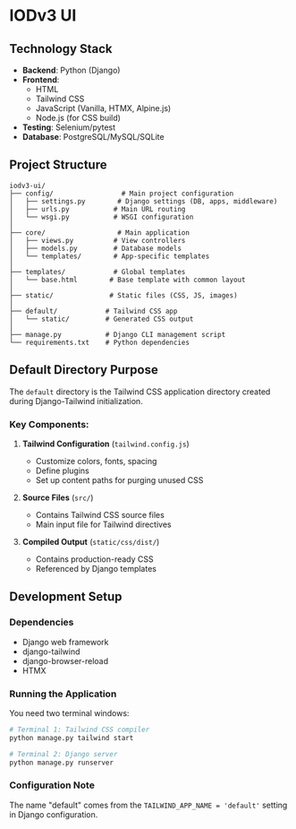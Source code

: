 # IODv3 UI

## Technology Stack
- **Backend**: Python (Django)
- **Frontend**: 
  - HTML
  - Tailwind CSS
  - JavaScript (Vanilla, HTMX, Alpine.js)
  - Node.js (for CSS build)
- **Testing**: Selenium/pytest
- **Database**: PostgreSQL/MySQL/SQLite

## Project Structure
```
iodv3-ui/
├── config/                 # Main project configuration
│   ├── settings.py        # Django settings (DB, apps, middleware)
│   ├── urls.py           # Main URL routing
│   └── wsgi.py           # WSGI configuration
│
├── core/                  # Main application
│   ├── views.py          # View controllers
│   ├── models.py         # Database models
│   └── templates/        # App-specific templates
│
├── templates/            # Global templates
│   └── base.html        # Base template with common layout
│
├── static/              # Static files (CSS, JS, images)
│
├── default/            # Tailwind CSS app
│   └── static/         # Generated CSS output
│
├── manage.py           # Django CLI management script
└── requirements.txt    # Python dependencies
```

## Default Directory Purpose

The `default` directory is the Tailwind CSS application directory created during Django-Tailwind initialization.

### Key Components:
1. **Tailwind Configuration** (`tailwind.config.js`)
   - Customize colors, fonts, spacing
   - Define plugins
   - Set up content paths for purging unused CSS

2. **Source Files** (`src/`)
   - Contains Tailwind CSS source files
   - Main input file for Tailwind directives

3. **Compiled Output** (`static/css/dist/`)
   - Contains production-ready CSS
   - Referenced by Django templates

## Development Setup

### Dependencies
- Django web framework
- django-tailwind
- django-browser-reload
- HTMX

### Running the Application
You need two terminal windows:

```bash
# Terminal 1: Tailwind CSS compiler
python manage.py tailwind start

# Terminal 2: Django server
python manage.py runserver
```

### Configuration Note
The name "default" comes from the `TAILWIND_APP_NAME = 'default'` setting in Django configuration.